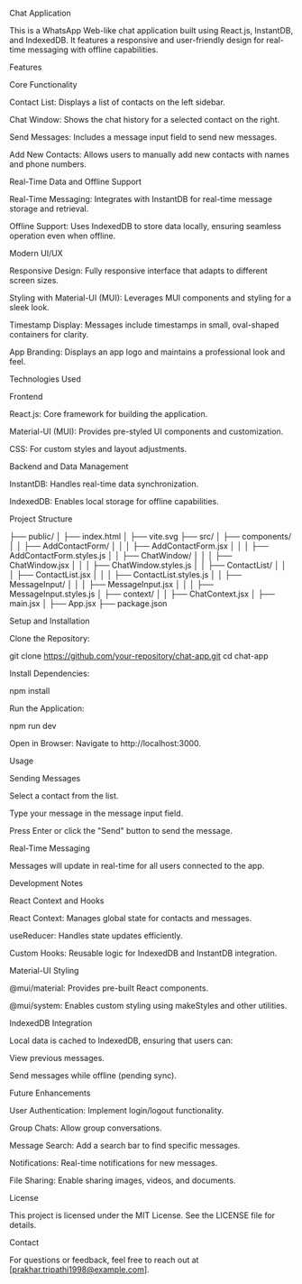 Chat Application

This is a WhatsApp Web-like chat application built using React.js, InstantDB, and IndexedDB. It features a responsive and user-friendly design for real-time messaging with offline capabilities.

Features

Core Functionality

Contact List: Displays a list of contacts on the left sidebar.

Chat Window: Shows the chat history for a selected contact on the right.

Send Messages: Includes a message input field to send new messages.

Add New Contacts: Allows users to manually add new contacts with names and phone numbers.

Real-Time Data and Offline Support

Real-Time Messaging: Integrates with InstantDB for real-time message storage and retrieval.

Offline Support: Uses IndexedDB to store data locally, ensuring seamless operation even when offline.

Modern UI/UX

Responsive Design: Fully responsive interface that adapts to different screen sizes.

Styling with Material-UI (MUI): Leverages MUI components and styling for a sleek look.

Timestamp Display: Messages include timestamps in small, oval-shaped containers for clarity.

App Branding: Displays an app logo and maintains a professional look and feel.

Technologies Used

Frontend

React.js: Core framework for building the application.

Material-UI (MUI): Provides pre-styled UI components and customization.

CSS: For custom styles and layout adjustments.

Backend and Data Management

InstantDB: Handles real-time data synchronization.

IndexedDB: Enables local storage for offline capabilities.

Project Structure

├── public/
│   ├── index.html
│   ├── vite.svg
├── src/
│   ├── components/
│   │   ├── AddContactForm/
│   │   │   ├── AddContactForm.jsx
│   │   │   ├── AddContactForm.styles.js
│   │   ├── ChatWindow/
│   │   │   ├── ChatWindow.jsx
│   │   │   ├── ChatWindow.styles.js
│   │   ├── ContactList/
│   │   │   ├── ContactList.jsx
│   │   │   ├── ContactList.styles.js
│   │   ├── MessageInput/
│   │   │   ├── MessageInput.jsx
│   │   │   ├── MessageInput.styles.js
│   ├── context/
│   │   ├── ChatContext.jsx
│   ├── main.jsx
│   ├── App.jsx
├── package.json

Setup and Installation

Clone the Repository:

git clone https://github.com/your-repository/chat-app.git
cd chat-app

Install Dependencies:

npm install

Run the Application:

npm run dev

Open in Browser:
Navigate to http://localhost:3000.

Usage


Sending Messages

Select a contact from the list.

Type your message in the message input field.

Press Enter or click the "Send" button to send the message.

Real-Time Messaging

Messages will update in real-time for all users connected to the app.

Development Notes

React Context and Hooks

React Context: Manages global state for contacts and messages.

useReducer: Handles state updates efficiently.

Custom Hooks: Reusable logic for IndexedDB and InstantDB integration.

Material-UI Styling

@mui/material: Provides pre-built React components.

@mui/system: Enables custom styling using makeStyles and other utilities.

IndexedDB Integration

Local data is cached to IndexedDB, ensuring that users can:

View previous messages.

Send messages while offline (pending sync).

Future Enhancements

User Authentication: Implement login/logout functionality.

Group Chats: Allow group conversations.

Message Search: Add a search bar to find specific messages.

Notifications: Real-time notifications for new messages.

File Sharing: Enable sharing images, videos, and documents.

License

This project is licensed under the MIT License. See the LICENSE file for details.

Contact

For questions or feedback, feel free to reach out at [prakhar.tripathi1998@example.com].

